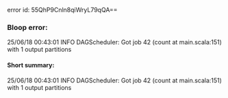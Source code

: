 error id: 55QhP9Cnln8qiWryL79qQA==
### Bloop error:

25/06/18 00:43:01 INFO DAGScheduler: Got job 42 (count at main.scala:151) with 1 output partitions
#### Short summary: 

25/06/18 00:43:01 INFO DAGScheduler: Got job 42 (count at main.scala:151) with 1 output partitions